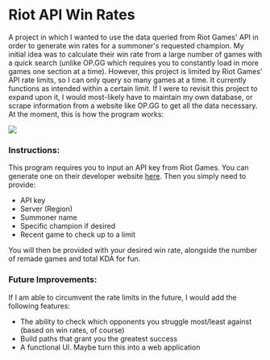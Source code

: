 # Riot API Win Rates

A project in which I wanted to use the data queried from Riot Games' API in order to generate win rates for a summoner's requested champion. My initial idea was to calculate their win rate from a large number of games with a quick search (unlike OP.GG which requires you to constantly load in more games one section at a time). However, this project is limited by Riot Games' API rate limits, so I can only query so many games at a time. It currently functions as intended within a certain limit. If I were to revisit this project to expand upon it, I would most-likely have to maintain my own database, or scrape information from a website like OP.GG to get all the data necessary. At the moment, this is how the program works:

![](https://imgur.com/a/1lHZayI)

### Instructions:

This program requires you to input an API key from Riot Games. You can generate one on their developer website [here](https://developer.riotgames.com/). Then you simply need to provide:
- API key
- Server (Region)
- Summoner name
- Specific champion if desired
- Recent game to check up to a limit

You will then be provided with your desired win rate, alongside the number of remade games and total KDA for fun.

### Future Improvements:

If I am able to circumvent the rate limits in the future, I would add the following features:
- The ability to check which opponents you struggle most/least against (based on win rates, of course)
- Build paths that grant you the greatest success
- A functional UI. Maybe turn this into a web application
